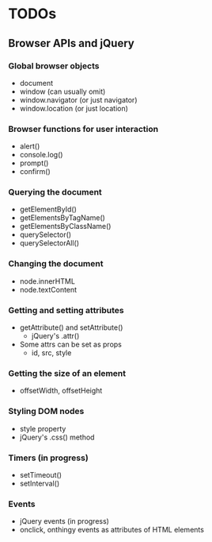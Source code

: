 # TODOs

## Browser APIs and jQuery

### Global browser objects
- document
- window (can usually omit)
- window.navigator (or just navigator)
- window.location (or just location)

### Browser functions for user interaction
- alert()
- console.log()
- prompt()
- confirm()


### Querying the document
- getElementById()
- getElementsByTagName()
- getElementsByClassName()
- querySelector()
- querySelectorAll()
    
### Changing the document
- node.innerHTML
- node.textContent

### Getting and setting attributes
- getAttribute() and setAttribute()
    - jQuery's .attr()
- Some attrs can be set as props
    - id, src, style

### Getting the size of an element
- offsetWidth, offsetHeight

### Styling DOM nodes
- style property
- jQuery's .css() method

### Timers (in progress)
- setTimeout()
- setInterval()

### Events
- jQuery events (in progress)
- onclick, onthingy events as attributes of HTML elements
